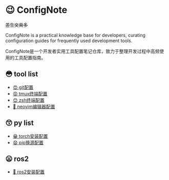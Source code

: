 # 😉 ConfigNote

~~差生文具多~~

ConfigNote​ is a practical knowledge base for developers, curating configuration guides for frequently used development tools.

ConfigNote​ 是一个开发者实用工具配置笔记仓库，致力于整理开发过程中高频使用的工具配置指南。

## 😳 tool list

- [😍 git配置](git/README.md)
- [😡 tmux终端配置](tmux/README.md)
- [😊 zsh终端配置](zsh/README.md)
- [🤒 neovim编辑器配置](neovim/README.md)

## 😙 py list

- [😁 torch安装配置](torch/README.md)
- [😧 pip换源配置](pip/README.md)

## 😦 ros2

- [🤢 ros2安装配置](ros/README.md)
